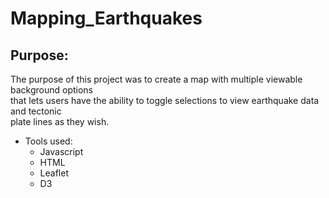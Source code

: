 # Mapping_Earthquakes

## Purpose:
The purpose of this project was to create a map with multiple viewable background options<br>
that lets users have the ability to toggle selections to view earthquake data and tectonic<br> 
plate lines as they wish.<br>
- Tools used:
    - Javascript
    - HTML
    - Leaflet
    - D3
    